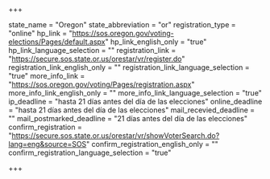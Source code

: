 +++

state_name = "Oregon"
state_abbreviation = "or"
registration_type = "online"
hp_link = "https://sos.oregon.gov/voting-elections/Pages/default.aspx"
hp_link_english_only = "true"
hp_link_language_selection = ""
registration_link = "https://secure.sos.state.or.us/orestar/vr/register.do"
registration_link_english_only = ""
registration_link_language_selection = "true"
more_info_link = "https://sos.oregon.gov/voting/Pages/registration.aspx"
more_info_link_english_only = ""
more_info_link_language_selection = "true"
ip_deadline = "hasta 21 días antes del día de las elecciones"
online_deadline = "hasta 21 días antes del día de las elecciones"
mail_recevied_deadline = ""
mail_postmarked_deadline = "21 días antes del día de las elecciones"
confirm_registration = "https://secure.sos.state.or.us/orestar/vr/showVoterSearch.do?lang=eng&source=SOS"
confirm_registration_english_only = ""
confirm_registration_language_selection = "true"

+++